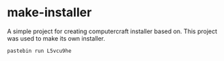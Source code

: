# make-installer

A simple project for creating computercraft installer based on. This project was used to make its own installer.

`pastebin run L5vcu9he`
